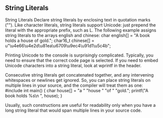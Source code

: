 ## String Literals
String Literals
Declare string literals by enclosing text in quotation marks (""). Like character literals, string literals support Unicode: just prepend the literal with
the appropriate prefix, such as L. The following example assigns string literals
to the arrays english and chinese:
char english[] = "A book holds a house of gold.";
char16_t chinese[] = u"\u4e66\u4e2d\u81ea\u6709\u9ec4\u91d1\u5c4b";

Printing Unicode to the console is surprisingly complicated. Typically, you need to ensure that the correct code page is selected. If you need to embed Unicode characters into a string literal, look at
wprintf in the <cwchar> header.

Consecutive string literals get concatenated together, and any intervening whitespaces or newlines get ignored. So, you can place string literals on multiple lines in your source, and the compiler will treat them as one:
#include <cstdio>
int main() {
char house[] = "a "
"house "
"of " "gold.";
printf("A book holds %s\n ", house);
}

Usually, such constructions are useful for readability only when you
have a long string literal that would span multiple lines in your source code.
